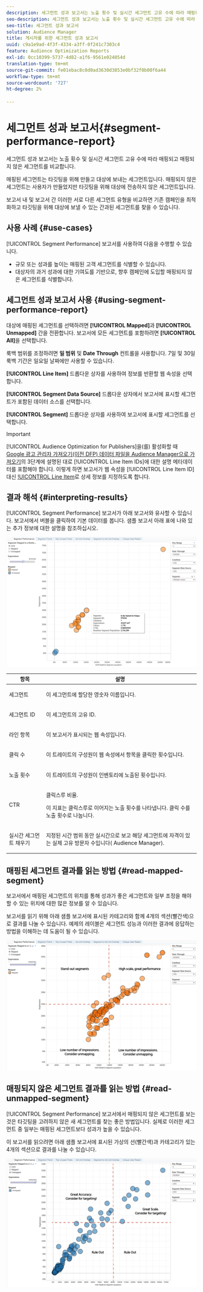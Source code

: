 ```yaml
---
description: 세그먼트 성과 보고서는 노출 횟수 및 실시간 세그먼트 고유 수에 따라 매핑되고 매핑되지 않은 세그먼트를 비교합니다. 매핑된 세그먼트는 타깃팅을 위해 만들고 대상에 보내는 세그먼트입니다. 매핑되지 않은 세그먼트는 사용자가 만들었지만 타깃팅을 위해 대상에 전송하지 않은 세그먼트입니다. 보고서 내 및 보고서 간 이러한 서로 다른 세그먼트 유형을 비교하면 기존 캠페인을 최적화하고 타깃팅을 위해 대상에 보낼 수 있는 간과된 세그먼트를 찾을 수 있습니다.
seo-description: 세그먼트 성과 보고서는 노출 횟수 및 실시간 세그먼트 고유 수에 따라 매핑되고 매핑되지 않은 세그먼트를 비교합니다. 매핑된 세그먼트는 타깃팅을 위해 만들고 대상에 보내는 세그먼트입니다. 매핑되지 않은 세그먼트는 사용자가 만들었지만 타깃팅을 위해 대상에 전송하지 않은 세그먼트입니다. 보고서 내 및 보고서 간 이러한 서로 다른 세그먼트 유형을 비교하면 기존 캠페인을 최적화하고 타깃팅을 위해 대상에 보낼 수 있는 간과된 세그먼트를 찾을 수 있습니다.
seo-title: 세그먼트 성과 보고서
solution: Audience Manager
title: 게시자를 위한 세그먼트 성과 보고서
uuid: c9a1e9ad-4f3f-4334-a3ff-0f241c7303c4
feature: Audience Optimization Reports
exl-id: 0cc10399-5737-4d82-a1f6-9561e024054d
translation-type: tm+mt
source-git-commit: fe01ebac8c0d0ad3630d3853e0bf32f0b00f6a44
workflow-type: tm+mt
source-wordcount: '727'
ht-degree: 2%

---
```


# 세그먼트 성과 보고서{#segment-performance-report}

세그먼트 성과 보고서는 노출 횟수 및 실시간 세그먼트 고유 수에 따라 매핑되고 매핑되지 않은 세그먼트를 비교합니다.

매핑된 세그먼트는 타깃팅을 위해 만들고 대상에 보내는 세그먼트입니다. 매핑되지 않은 세그먼트는 사용자가 만들었지만 타깃팅을 위해 대상에 전송하지 않은 세그먼트입니다.

보고서 내 및 보고서 간 이러한 서로 다른 세그먼트 유형을 비교하면 기존 캠페인을 최적화하고 타깃팅을 위해 대상에 보낼 수 있는 간과된 세그먼트를 찾을 수 있습니다.

## 사용 사례 {#use-cases}

[!UICONTROL Segment Performance] 보고서를 사용하여 다음을 수행할 수 있습니다.

* 규모 또는 성과를 높이는 매핑된 고객 세그먼트를 식별할 수 있습니다.
* 대상자의 과거 성과에 대한 기여도를 기반으로, 향후 캠페인에 도입할 매핑되지 않은 세그먼트를 식별합니다.

## 세그먼트 성과 보고서 사용 {#using-segment-performance-report}

대상에 매핑된 세그먼트를 선택하려면 **[!UICONTROL Mapped]**&#x200B;과 **[!UICONTROL Unmapped]** 간을 전환합니다. 보고서에 모든 세그먼트를 포함하려면 **[!UICONTROL All]**&#x200B;을 선택합니다.

룩백 범위를 조정하려면 **일 범위** 및 **Date Through** 컨트롤을 사용합니다. 7일 및 30일 룩백 기간은 일요일 날짜에만 사용할 수 있습니다.

**[!UICONTROL Line Item]** 드롭다운 상자를 사용하여 정보를 반환할 웹 속성을 선택합니다.

**[!UICONTROL Segment Data Source]** 드롭다운 상자에서 보고서에 표시할 세그먼트가 포함된 데이터 소스를 선택합니다.

**[!UICONTROL Segment]** 드롭다운 상자를 사용하여 보고서에 표시할 세그먼트를 선택합니다.

>[!IMPORTANT]
>
>[!UICONTROL Audience Optimization for Publishers]을(를) 활성화할 때 [Google 광고 관리자 가져오기(이전 DFP) 데이터 파일을 Audience Manager으로 가져오기](../../../reporting/audience-optimization-reports/aor-publishers/import-dfp.md)의 3단계에 설명된 대로 [!UICONTROL Line Item IDs]에 대한 설명 메타데이터를 포함해야 합니다. 이렇게 하면 보고서가 웹 속성을 [!UICONTROL Line Item ID] 대신 [!UICONTROL Line Item](으)로 상세 정보를 지정하도록 합니다.

## 결과 해석 {#interpreting-results}

[!UICONTROL Segment Performance] 보고서가 아래 보고서와 유사할 수 있습니다. 보고서에서 버블을 클릭하여 기본 데이터를 봅니다. 샘플 보고서 아래 표에 나와 있는 추가 정보에 대한 설명을 참조하십시오.

![](assets/publisher_segment_performance.png)

<table id="table_AFE2540583C34835B04584693ADFD26A"> 
 <thead> 
  <tr> 
   <th colname="col1" class="entry"> 항목 </th> 
   <th colname="col2" class="entry"> 설명 </th> 
  </tr>
 </thead>
 <tbody> 
  <tr> 
   <td colname="col1"> <p>세그먼트 </p> </td> 
   <td colname="col2"> <p>이 세그먼트에 할당한 영숫자 이름입니다. </p> </td> 
  </tr> 
  <tr> 
   <td colname="col1"> <p>세그먼트 ID </p> </td> 
   <td colname="col2"> <p>이 세그먼트의 고유 ID. </p> </td> 
  </tr> 
  <tr> 
   <td colname="col1"> <p>라인 항목 </p> </td> 
   <td colname="col2"> <p>이 보고서가 표시되는 웹 속성입니다. </p> </td> 
  </tr> 
  <tr> 
   <td colname="col1"> <p>클릭 수 </p> </td> 
   <td colname="col2"> <p>이 트레이트의 구성원이 웹 속성에서 항목을 클릭한 횟수입니다. </p> </td> 
  </tr> 
  <tr> 
   <td colname="col1"> <p>노출 횟수 </p> </td> 
   <td colname="col2"> <p>이 트레이트의 구성원이 인벤토리에 노출된 횟수입니다. </p> </td> 
  </tr> 
  <tr> 
   <td colname="col1"> <p>CTR </p> </td> 
   <td colname="col2"> <p>클릭스루 비율. </p> <p>이 지표는 클릭스루로 이어지는 노출 횟수를 나타냅니다. 클릭 수를 노출 횟수로 나눕니다. </p> </td> 
  </tr> 
  <tr> 
   <td colname="col1"> <p>실시간 세그먼트 채우기 </p> </td> 
   <td colname="col2"> <p>지정된 시간 범위 동안 실시간으로 보고 해당 세그먼트에 자격이 있는 실제 고유 방문자 수입니다(<span class="keyword"> Audience Manager</span>). </p> </td> 
  </tr> 
 </tbody> 
</table>

## 매핑된 세그먼트 결과를 읽는 방법 {#read-mapped-segment}

보고서에서 매핑된 세그먼트의 위치를 통해 성과가 좋은 세그먼트와 일부 조정을 해야 할 수 있는 위치에 대한 많은 정보를 알 수 있습니다.

보고서를 읽기 위해 아래 샘플 보고서에 표시된 카테고리와 함께 4개의 섹션(빨간색)으로 결과를 나눌 수 있습니다. 예제의 레이블은 세그먼트 성능과 이러한 결과에 응답하는 방법을 이해하는 데 도움이 될 수 있습니다.

![](assets/publisher_segment_performance_mapped.png)

## 매핑되지 않은 세그먼트 결과를 읽는 방법 {#read-unmapped-segment}

[!UICONTROL Segment Performance] 보고서에서 매핑되지 않은 세그먼트를 보는 것은 타깃팅을 고려하지 않은 새 세그먼트를 찾는 좋은 방법입니다. 실제로 이러한 세그먼트 중 일부는 매핑된 세그먼트보다 성과가 높을 수 있습니다.

이 보고서를 읽으려면 아래 샘플 보고서에 표시된 가상의 선(빨간색)과 카테고리가 있는 4개의 섹션으로 결과를 나눌 수 있습니다.

![](assets/publisher_segment_performance_unmapped.png)
